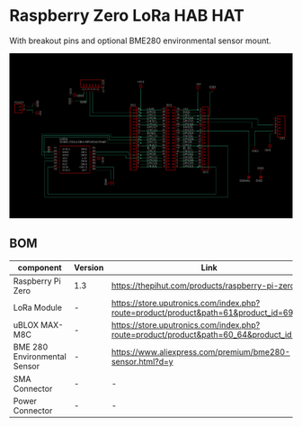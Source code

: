 # Raspberry Zero LoRa HAB HAT
With breakout pins and optional BME280 environmental sensor mount.

![pic.png](Documents/Schematic.png)  

## BOM

| component  | Version  | Link  | Notes |
|---|---|---|---|
| Raspberry Pi Zero  | 1.3  | https://thepihut.com/products/raspberry-pi-zero |   |
| LoRa Module  | -  | https://store.uputronics.com/index.php?route=product/product&path=61&product_id=69  | (434MHz)  |
| uBLOX MAX-M8C  | -  | https://store.uputronics.com/index.php?route=product/product&path=60_64&product_id=72  | Chip Antenna |
| BME 280 Environmental Sensor   | -  | https://www.aliexpress.com/premium/bme280-sensor.html?d=y | optional |
| SMA Connector | - | - | - |
| Power Connector | - | - | - |

